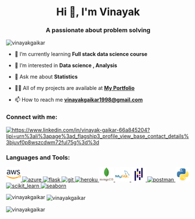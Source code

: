 <h1 align="center">Hi 👋, I'm Vinayak</h1>
<h3 align="center">A passionate about problem solving </h3>

<p align="left"> <img src="https://komarev.com/ghpvc/?username=vinayakgaikar&label=Profile%20views&color=0e75b6&style=flat" alt="vinayakgaikar" /> </p>

- 🌱 I’m currently learning **Full stack data science course**

- 👀 I’m interested in **Data science , Analysis**

- 💬 Ask me about **Statistics**

- 👨‍💻 All of my projects are available at **[My Portfolio](https://github.com/Vinayakgaikar?tab=repositories)**

- 📫 How to reach me **vinayakgaikar1998@gmail.com**

<h3 align="left">Connect with me:</h3>
<p align="left">
<a href="https://www.linkedin.com/in/vinayak-gaikar-66a845204/" target="blank"><img align="center" src="https://raw.githubusercontent.com/rahuldkjain/github-profile-readme-generator/master/src/images/icons/Social/linked-in-alt.svg" alt="https://www.linkedin.com/in/vinayak-gaikar-66a845204?lipi=urn%3ali%3apage%3ad_flagship3_profile_view_base_contact_details%3bjuvf0p8wszcdwm72ful75g%3d%3d" height="30" width="40" /></a>
</p>

<h3 align="left">Languages and Tools:</h3>
<p align="left"> <a href="https://aws.amazon.com" target="_blank" rel="noreferrer"> <img src="https://raw.githubusercontent.com/devicons/devicon/master/icons/amazonwebservices/amazonwebservices-original-wordmark.svg" alt="aws" width="40" height="40"/> </a> <a href="https://azure.microsoft.com/en-in/" target="_blank" rel="noreferrer"> <img src="https://www.vectorlogo.zone/logos/microsoft_azure/microsoft_azure-icon.svg" alt="azure" width="40" height="40"/> </a>  <a href="https://flask.palletsprojects.com/" target="_blank" rel="noreferrer"> <img src="https://www.vectorlogo.zone/logos/pocoo_flask/pocoo_flask-icon.svg" alt="flask" width="40" height="40"/> </a> <a href="https://git-scm.com/" target="_blank" rel="noreferrer"> <img src="https://www.vectorlogo.zone/logos/git-scm/git-scm-icon.svg" alt="git" width="40" height="40"/> </a> <a href="https://heroku.com" target="_blank" rel="noreferrer"> <img src="https://www.vectorlogo.zone/logos/heroku/heroku-icon.svg" alt="heroku" width="40" height="40"/> </a> <a href="https://www.mongodb.com/" target="_blank" rel="noreferrer"> <img src="https://raw.githubusercontent.com/devicons/devicon/master/icons/mongodb/mongodb-original-wordmark.svg" alt="mongodb" width="40" height="40"/> </a>  <a href="https://www.mysql.com/" target="_blank" rel="noreferrer"> <img src="https://raw.githubusercontent.com/devicons/devicon/master/icons/mysql/mysql-original-wordmark.svg" alt="mysql" width="40" height="40"/> </a> <a href="https://pandas.pydata.org/" target="_blank" rel="noreferrer"> <img src="https://raw.githubusercontent.com/devicons/devicon/2ae2a900d2f041da66e950e4d48052658d850630/icons/pandas/pandas-original.svg" alt="pandas" width="40" height="40"/> </a> <a href="https://postman.com" target="_blank" rel="noreferrer"> <img src="https://www.vectorlogo.zone/logos/getpostman/getpostman-icon.svg" alt="postman" width="40" height="40"/> </a> <a href="https://www.python.org" target="_blank" rel="noreferrer"> <img src="https://raw.githubusercontent.com/devicons/devicon/master/icons/python/python-original.svg" alt="python" width="40" height="40"/> </a> <a href="https://scikit-learn.org/" target="_blank" rel="noreferrer"> <img src="https://upload.wikimedia.org/wikipedia/commons/0/05/Scikit_learn_logo_small.svg" alt="scikit_learn" width="40" height="40"/> </a> <a href="https://seaborn.pydata.org/" target="_blank" rel="noreferrer"> <img src="https://seaborn.pydata.org/_images/logo-mark-lightbg.svg" alt="seaborn" width="40" height="40"/> </a> </p>

<p><img align="left" src="https://github-readme-stats.vercel.app/api/top-langs?username=vinayakgaikar&show_icons=true&locale=en&layout=compact" alt="vinayakgaikar" /></p>

<p>&nbsp;<img align="center" src="https://github-readme-stats.vercel.app/api?username=vinayakgaikar&show_icons=true&locale=en" alt="vinayakgaikar" /></p>

<p><img align="center" src="https://github-readme-streak-stats.herokuapp.com/?user=vinayakgaikar&" alt="vinayakgaikar" /></p>

